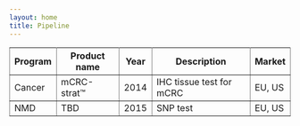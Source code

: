 ```yaml
---
layout: home
title: Pipeline
---
```


<table cellpadding="5" rules="all">
  <tr>
    <th>Program</th><th>Product name</th><th>Year</th><th>Description</th><th>Market</th>
  </tr>
  <tr>
    <td>Cancer</td><td>mCRC-strat™</td><td>2014</td><td>IHC tissue test for mCRC</td><td>EU, US</td>
  </tr>
  <tr>
    <td>NMD</td><td>TBD</td><td>2015</td><td>SNP test</td><td>EU, US</td>
  </tr>
</table>
